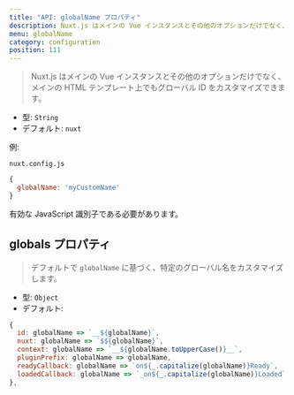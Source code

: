 ```yaml
---
title: "API: globalName プロパティ"
description: Nuxt.js はメインの Vue インスタンスとその他のオプションだけでなく、メインの HTML テンプレート上でもグローバル ID をカスタマイズできます。
menu: globalName
category: configuration
position: 111
---
```


> Nuxt.js はメインの Vue インスタンスとその他のオプションだけでなく、メインの HTML テンプレート上でもグローバル ID をカスタマイズできます。

- 型: `String`
- デフォルト: `nuxt`

例:

`nuxt.config.js`

```js
{
  globalName: 'myCustomName'
}
```

有効な JavaScript 識別子である必要があります。

## globals プロパティ

> デフォルトで `globalName` に基づく、特定のグローバル名をカスタマイズします。

- 型: `Object`
- デフォルト:

```js
{
  id: globalName => `__${globalName}`,
  nuxt: globalName => `$${globalName}`,
  context: globalName => `__${globalName.toUpperCase()}__`,
  pluginPrefix: globalName => globalName,
  readyCallback: globalName => `on${_.capitalize(globalName)}Ready`,
  loadedCallback: globalName => `_on${_.capitalize(globalName)}Loaded`
},
```

